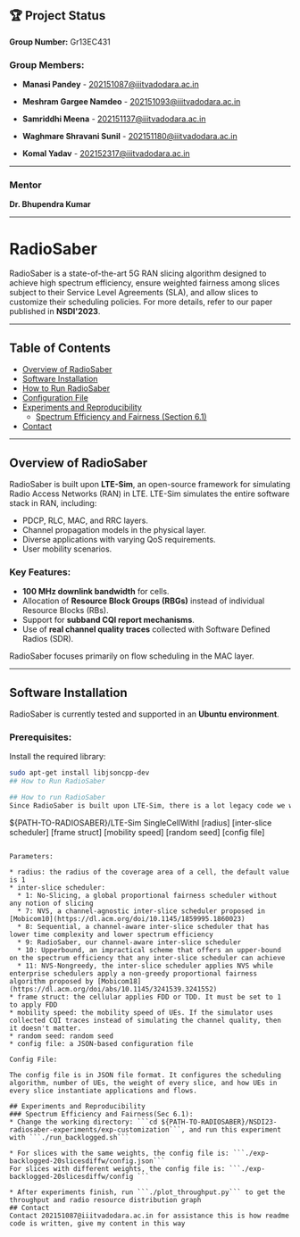 ## 🏆 Project Status
**Group Number:** Gr13EC431

### Group Members:
- **Manasi Pandey**  - 202151087@iiitvadodara.ac.in  

- **Meshram Gargee Namdeo**  - 202151093@iiitvadodara.ac.in  

- **Samriddhi Meena**  - 202151137@iiitvadodara.ac.in  

- **Waghmare Shravani Sunil** - 202151180@iiitvadodara.ac.in  

- **Komal Yadav** - 202152317@iiitvadodara.ac.in  

---

### Mentor
**Dr. Bhupendra Kumar**

---
# RadioSaber  

RadioSaber is a state-of-the-art 5G RAN slicing algorithm designed to achieve high spectrum efficiency, ensure weighted fairness among slices subject to their Service Level Agreements (SLA), and allow slices to customize their scheduling policies. For more details, refer to our paper published in **NSDI'2023**.  

---

## Table of Contents  
- [Overview of RadioSaber](#overview-of-radiosaber)  
- [Software Installation](#software-installation)  
- [How to Run RadioSaber](#how-to-run-radiosaber)  
- [Configuration File](#configuration-file)  
- [Experiments and Reproducibility](#experiments-and-reproducibility)  
  - [Spectrum Efficiency and Fairness (Section 6.1)](#spectrum-efficiency-and-fairness-section-61)  
- [Contact](#contact)  

---

## Overview of RadioSaber  

RadioSaber is built upon **LTE-Sim**, an open-source framework for simulating Radio Access Networks (RAN) in LTE. LTE-Sim simulates the entire software stack in RAN, including:  

- PDCP, RLC, MAC, and RRC layers.  
- Channel propagation models in the physical layer.  
- Diverse applications with varying QoS requirements.  
- User mobility scenarios.  

### Key Features:  
- **100 MHz downlink bandwidth** for cells.  
- Allocation of **Resource Block Groups (RBGs)** instead of individual Resource Blocks (RBs).  
- Support for **subband CQI report mechanisms**.  
- Use of **real channel quality traces** collected with Software Defined Radios (SDR).  

RadioSaber focuses primarily on flow scheduling in the MAC layer.  

---

## Software Installation  

RadioSaber is currently tested and supported in an **Ubuntu environment**.  

### Prerequisites:  
Install the required library:  
```bash
sudo apt-get install libjsoncpp-dev
## How to Run RadioSaber  

## How to run RadioSaber
Since RadioSaber is built upon LTE-Sim, there is a lot legacy code we won't use. After you've built RadioSaber, run the following command to start an experiment:

```
${PATH-TO-RADIOSABER}/LTE-Sim SingleCellWithI [radius] [inter-slice scheduler] [frame struct] [mobility speed] [random seed] [config file]
```

Parameters:

* radius: the radius of the coverage area of a cell, the default value is 1
* inter-slice scheduler:
  * 1: No-Slicing, a global proportional fairness scheduler without any notion of slicing
  * 7: NVS, a channel-agnostic inter-slice scheduler proposed in [Mobicom10](https://dl.acm.org/doi/10.1145/1859995.1860023)
  * 8: Sequential, a channel-aware inter-slice scheduler that has lower time complexity and lower spectrum efficiency
  * 9: RadioSaber, our channel-aware inter-slice scheduler
  * 10: Upperbound, an impractical scheme that offers an upper-bound on the spectrum efficiency that any inter-slice scheduler can achieve
  * 11: NVS-Nongreedy, the inter-slice scheduler applies NVS while enterprise schedulers apply a non-greedy proportional fairness algorithm proposed by [Mobicom18](https://dl.acm.org/doi/abs/10.1145/3241539.3241552)
* frame struct: the cellular applies FDD or TDD. It must be set to 1 to apply FDD
* mobility speed: the mobility speed of UEs. If the simulator uses collected CQI traces instead of simulating the channel quality, then it doesn't matter.
* random seed: random seed
* config file: a JSON-based configuration file

Config File:

The config file is in JSON file format. It configures the scheduling algorithm, number of UEs, the weight of every slice, and how UEs in every slice instantiate applications and flows.

## Experiments and Reproducibility
### Spectrum Efficiency and Fairness(Sec 6.1):
* Change the working directory: ```cd ${PATH-TO-RADIOSABER}/NSDI23-radiosaber-experiments/exp-customization```, and run this experiment with ```./run_backlogged.sh```

* For slices with the same weights, the config file is: ```./exp-backlogged-20slicesdiffw/config.json```
For slices with different weights, the config file is: ```./exp-backlogged-20slicesdiffw/config ```

* After experiments finish, run ```./plot_throughput.py``` to get the throughput and radio resource distribution graph
## Contact
Contact 202151087@iiitvadodara.ac.in for assistance this is how readme code is written, give my content in this way
